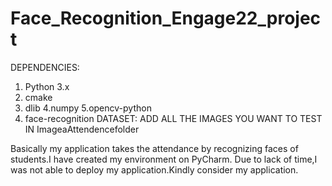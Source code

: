 # Face_Recognition_Engage22_project
DEPENDENCIES:
1. Python 3.x
2. cmake
3. dlib
4.numpy
5.opencv-python
6. face-recognition
DATASET:
ADD ALL THE IMAGES YOU WANT TO TEST IN ImageaAttendencefolder


Basically my application takes the attendance by recognizing faces of students.I have created my environment on PyCharm.
Due to lack of time,I was not able to deploy my application.Kindly consider my application.
